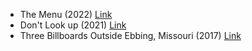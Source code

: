 - The Menu (2022) [Link](https://www.imdb.com/title/tt9764362/?ref_=adv_li_tt)
- Don't Look up (2021) [Link](https://www.imdb.com/title/tt11286314/)
- Three Billboards Outside Ebbing, Missouri (2017) [Link](https://www.imdb.com/title/tt5027774/)
